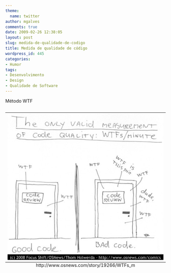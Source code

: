 ```yaml
---
theme:
  name: twitter
author: mgalves
comments: true
date: 2009-02-26 12:38:05
layout: post
slug: medida-de-qualidade-de-codigo
title: Medida de qualidade de código
wordpress_id: 445
categories:
- Humor
tags:
- Desenvolvimento
- Design
- Qualidade de Software
---
```


Método WTF

<table align="center" style="margin-top: 2em; margin-bottom: 2em">
    <caption align="bottom">http://www.osnews.com/story/19266/WTFs_m</caption>
    <tr><td>
     <img src="/images/2009-02-26-medida-de-qualidade-de-codigo/wtfm.jpg" />
    </td></tr>
</table>
